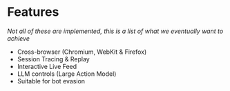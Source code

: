 # Features

_Not all of these are implemented, this is a list of what we eventually want to achieve_

* Cross-browser (Chromium, WebKit & Firefox)
* Session Tracing & Replay
* Interactive Live Feed
* LLM controls (Large Action Model)
* Suitable for bot evasion

